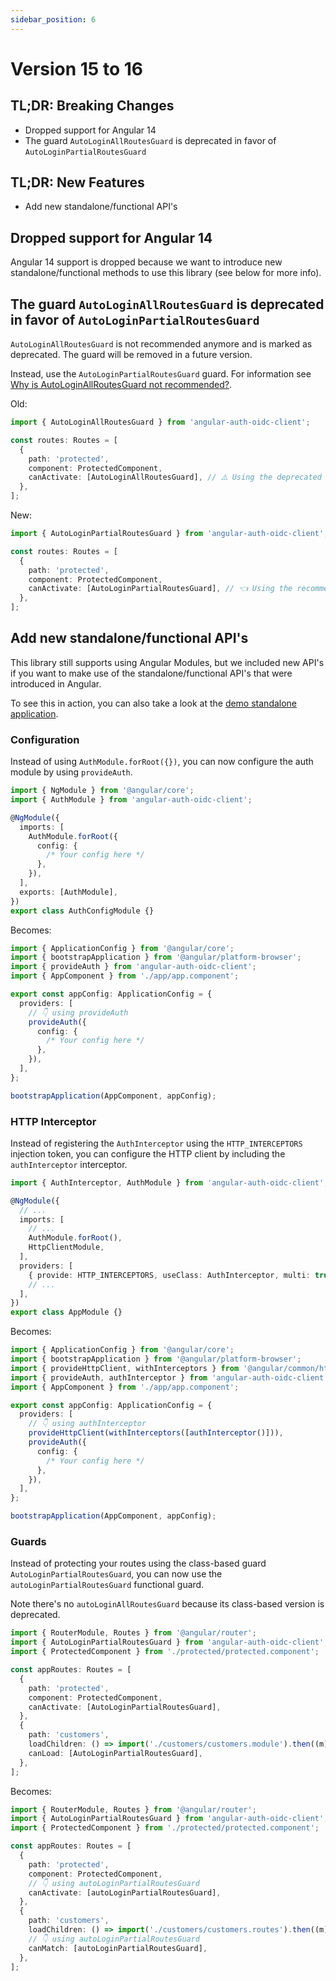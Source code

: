 ```yaml
---
sidebar_position: 6
---
```


# Version 15 to 16

## TL;DR: Breaking Changes

- Dropped support for Angular 14
- The guard `AutoLoginAllRoutesGuard` is deprecated in favor of `AutoLoginPartialRoutesGuard`

## TL;DR: New Features

- Add new standalone/functional API's

## Dropped support for Angular 14

Angular 14 support is dropped because we want to introduce new standalone/functional methods to use this library (see below for more info).

## The guard `AutoLoginAllRoutesGuard` is deprecated in favor of `AutoLoginPartialRoutesGuard`

`AutoLoginAllRoutesGuard` is not recommended anymore and is marked as deprecated.
The guard will be removed in a future version.

Instead, use the `AutoLoginPartialRoutesGuard` guard.
For information see [Why is AutoLoginAllRoutesGuard not recommended?](https://github.com/damienbod/angular-auth-oidc-client/issues/1549).

Old:

```ts
import { AutoLoginAllRoutesGuard } from 'angular-auth-oidc-client';

const routes: Routes = [
  {
    path: 'protected',
    component: ProtectedComponent,
    canActivate: [AutoLoginAllRoutesGuard], // ⚠️ Using the deprecated AutoLoginAllRoutesGuard guard
  },
];
```

New:

```ts
import { AutoLoginPartialRoutesGuard } from 'angular-auth-oidc-client';

const routes: Routes = [
  {
    path: 'protected',
    component: ProtectedComponent,
    canActivate: [AutoLoginPartialRoutesGuard], // 👈 Using the recommended AutoLoginPartialRoutesGuard guards
  },
];
```

## Add new standalone/functional API's

This library still supports using Angular Modules, but we included new API's if you want to make use of the standalone/functional API's that were introduced in Angular.

To see this in action, you can also take a look at the [demo standalone application](https://github.com/damienbod/angular-auth-oidc-client/tree/main/projects/sample-code-flow-standalone).

### Configuration

Instead of using `AuthModule.forRoot({})`, you can now configure the auth module by using `provideAuth`.

```ts
import { NgModule } from '@angular/core';
import { AuthModule } from 'angular-auth-oidc-client';

@NgModule({
  imports: [
    AuthModule.forRoot({
      config: {
        /* Your config here */
      },
    }),
  ],
  exports: [AuthModule],
})
export class AuthConfigModule {}
```

Becomes:

```ts
import { ApplicationConfig } from '@angular/core';
import { bootstrapApplication } from '@angular/platform-browser';
import { provideAuth } from 'angular-auth-oidc-client';
import { AppComponent } from './app/app.component';

export const appConfig: ApplicationConfig = {
  providers: [
    // 👇 using provideAuth
    provideAuth({
      config: {
        /* Your config here */
      },
    }),
  ],
};

bootstrapApplication(AppComponent, appConfig);
```

### HTTP Interceptor

Instead of registering the `AuthInterceptor` using the `HTTP_INTERCEPTORS` injection token, you can configure the HTTP client by including the `authInterceptor` interceptor.

```ts
import { AuthInterceptor, AuthModule } from 'angular-auth-oidc-client';

@NgModule({
  // ...
  imports: [
    // ...
    AuthModule.forRoot(),
    HttpClientModule,
  ],
  providers: [
    { provide: HTTP_INTERCEPTORS, useClass: AuthInterceptor, multi: true },
    // ...
  ],
})
export class AppModule {}
```

Becomes:

```ts
import { ApplicationConfig } from '@angular/core';
import { bootstrapApplication } from '@angular/platform-browser';
import { provideHttpClient, withInterceptors } from '@angular/common/http';
import { provideAuth, authInterceptor } from 'angular-auth-oidc-client';
import { AppComponent } from './app/app.component';

export const appConfig: ApplicationConfig = {
  providers: [
    // 👇 using authInterceptor
    provideHttpClient(withInterceptors([authInterceptor()])),
    provideAuth({
      config: {
        /* Your config here */
      },
    }),
  ],
};

bootstrapApplication(AppComponent, appConfig);
```

### Guards

Instead of protecting your routes using the class-based guard `AutoLoginPartialRoutesGuard`, you can now use the `autoLoginPartialRoutesGuard` functional guard.

Note there's no `autoLoginAllRoutesGuard` because its class-based version is deprecated.

```ts
import { RouterModule, Routes } from '@angular/router';
import { AutoLoginPartialRoutesGuard } from 'angular-auth-oidc-client';
import { ProtectedComponent } from './protected/protected.component';

const appRoutes: Routes = [
  {
    path: 'protected',
    component: ProtectedComponent,
    canActivate: [AutoLoginPartialRoutesGuard],
  },
  {
    path: 'customers',
    loadChildren: () => import('./customers/customers.module').then((m) => m.CustomersModule),
    canLoad: [AutoLoginPartialRoutesGuard],
  },
];
```

Becomes:

```ts
import { RouterModule, Routes } from '@angular/router';
import { AutoLoginPartialRoutesGuard } from 'angular-auth-oidc-client';
import { ProtectedComponent } from './protected/protected.component';

const appRoutes: Routes = [
  {
    path: 'protected',
    component: ProtectedComponent,
    // 👇 using autoLoginPartialRoutesGuard
    canActivate: [autoLoginPartialRoutesGuard],
  },
  {
    path: 'customers',
    loadChildren: () => import('./customers/customers.routes').then((m) => m.routes),
    // 👇 using autoLoginPartialRoutesGuard
    canMatch: [autoLoginPartialRoutesGuard],
  },
];
```
